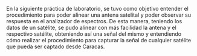 En la siguiente práctica de laboratorio, se tuvo como objetivo entender el procedimiento
para poder alinear una antena satelital y poder observar su respuesta en el analizador de
espectros. De esta manera, teniendo los datos de un satélite, se pudo alinear con más
facilidad la antena y el respectivo satélite, obteniendo así una señal del mismo y entendiendo
cómo realizar el procedimiento para capturar la señal de cualquier satélite que pueda
ser captado desde Caracas.